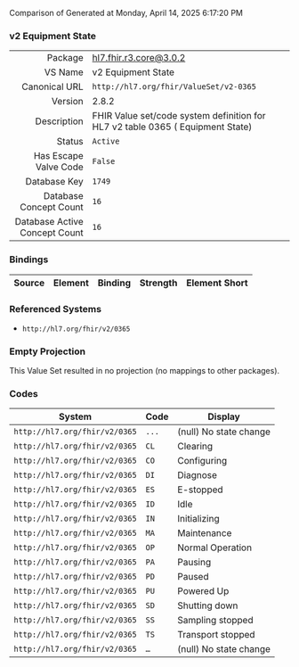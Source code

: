 Comparison of 
Generated at Monday, April 14, 2025 6:17:20 PM

### v2 Equipment State

|      |     |
| ---: | --- |
| Package | hl7.fhir.r3.core@3.0.2 |
| VS Name | v2 Equipment State |
| Canonical URL | `http://hl7.org/fhir/ValueSet/v2-0365` |
| Version | 2.8.2 |
| Description | FHIR Value set/code system definition for HL7 v2 table 0365 ( Equipment State) |
| Status | `Active` |
| Has Escape Valve Code | `False` |
| Database Key | `1749` |
| Database Concept Count | `16` |
| Database Active Concept Count | `16` |
### Bindings

| Source | Element | Binding | Strength | Element Short |
| ------ | ------- | ------- | -------- | ------------- |

### Referenced Systems

* `http://hl7.org/fhir/v2/0365`
### Empty Projection

This Value Set resulted in no projection (no mappings to other packages).

### Codes

| System | Code | Display |
| ------ | ---- | ------- |
| `http://hl7.org/fhir/v2/0365` | `...` | (null) No state change |
| `http://hl7.org/fhir/v2/0365` | `CL` | Clearing |
| `http://hl7.org/fhir/v2/0365` | `CO` | Configuring |
| `http://hl7.org/fhir/v2/0365` | `DI` | Diagnose |
| `http://hl7.org/fhir/v2/0365` | `ES` | E-stopped |
| `http://hl7.org/fhir/v2/0365` | `ID` | Idle |
| `http://hl7.org/fhir/v2/0365` | `IN` | Initializing |
| `http://hl7.org/fhir/v2/0365` | `MA` | Maintenance |
| `http://hl7.org/fhir/v2/0365` | `OP` | Normal Operation |
| `http://hl7.org/fhir/v2/0365` | `PA` | Pausing |
| `http://hl7.org/fhir/v2/0365` | `PD` | Paused |
| `http://hl7.org/fhir/v2/0365` | `PU` | Powered Up |
| `http://hl7.org/fhir/v2/0365` | `SD` | Shutting down |
| `http://hl7.org/fhir/v2/0365` | `SS` | Sampling stopped |
| `http://hl7.org/fhir/v2/0365` | `TS` | Transport stopped |
| `http://hl7.org/fhir/v2/0365` | `…` | (null) No state change |
